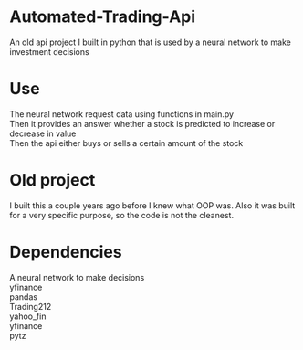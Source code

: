 # Automated-Trading-Api
An old api project I built in python that is used by a neural network to make investment decisions

# Use
The neural network request data using functions in main.py  
Then it provides an answer whether a stock is predicted to increase or decrease in value  
Then the api either buys or sells a certain amount of the stock  

# Old project
I built this a couple years ago before I knew what OOP was. Also it was built for a very specific purpose, so the code is not the cleanest.

# Dependencies
A neural network to make decisions  
yfinance  
pandas  
Trading212  
yahoo_fin  
yfinance  
pytz
